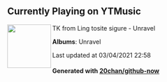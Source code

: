 ## Currently Playing on YTMusic

[<img align="left" width="100" src="https://lh3.googleusercontent.com/btR5s7K3yGLIj7ClJHBVnjsAc9RgvRC0aSBn1oF-sZb11QjVWa5n8fHQwEBqOrJBlUA2SiGejvvL">](https://music.youtube.com/watch?v=7Otz6JdA4ao)

TK from Ling tosite sigure - Unravel

**Albums**: Unravel

Last updated at 03/04/2021 22:58

#### Generated with [20chan/github-now](https://github.com/20chan/github-now)


<!--
**20chan/20chan** is a ✨ _special_ ✨ repository because its `README.md` (this file) appears on your GitHub profile.

Here are some ideas to get you started:

- 🔭 I’m currently working on ...
- 🌱 I’m currently learning ...
- 👯 I’m looking to collaborate on ...
- 🤔 I’m looking for help with ...
- 💬 Ask me about ...
- 📫 How to reach me: ...
- 😄 Pronouns: ...
- ⚡ Fun fact: ...
-->
